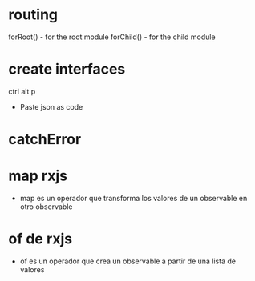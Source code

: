 # routing
forRoot() - for the root module
forChild() - for the child module

# create interfaces
ctrl alt p
- Paste json as code

# catchError

# map rxjs
- map es un operador que transforma los valores de un observable en otro observable

# of de rxjs
- of es un operador que crea un observable a partir de una lista de valores

